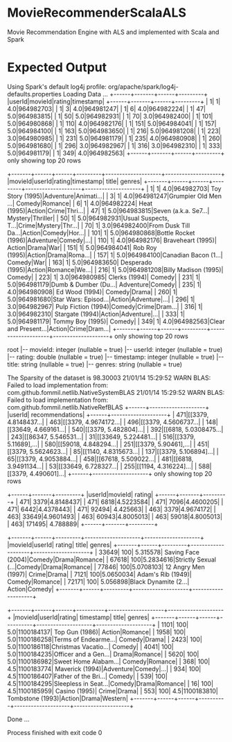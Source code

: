 # MovieRecommenderScalaALS
Movie Recommendation Engine with ALS and implemented with Scala and Spark

# Expected Output

Using Spark's default log4j profile: org/apache/spark/log4j-defaults.properties
Loading Data ...
+------+-------+------+---------+
|userId|movieId|rating|timestamp|
+------+-------+------+---------+
|     1|      1|   4.0|964982703|
|     1|      3|   4.0|964981247|
|     1|      6|   4.0|964982224|
|     1|     47|   5.0|964983815|
|     1|     50|   5.0|964982931|
|     1|     70|   3.0|964982400|
|     1|    101|   5.0|964980868|
|     1|    110|   4.0|964982176|
|     1|    151|   5.0|964984041|
|     1|    157|   5.0|964984100|
|     1|    163|   5.0|964983650|
|     1|    216|   5.0|964981208|
|     1|    223|   3.0|964980985|
|     1|    231|   5.0|964981179|
|     1|    235|   4.0|964980908|
|     1|    260|   5.0|964981680|
|     1|    296|   3.0|964982967|
|     1|    316|   3.0|964982310|
|     1|    333|   5.0|964981179|
|     1|    349|   4.0|964982563|
+------+-------+------+---------+
only showing top 20 rows

+-------+------+------+---------+--------------------+--------------------+
|movieId|userId|rating|timestamp|               title|              genres|
+-------+------+------+---------+--------------------+--------------------+
|      1|     1|   4.0|964982703|    Toy Story (1995)|Adventure|Animati...|
|      3|     1|   4.0|964981247|Grumpier Old Men ...|      Comedy|Romance|
|      6|     1|   4.0|964982224|         Heat (1995)|Action|Crime|Thri...|
|     47|     1|   5.0|964983815|Seven (a.k.a. Se7...|    Mystery|Thriller|
|     50|     1|   5.0|964982931|Usual Suspects, T...|Crime|Mystery|Thr...|
|     70|     1|   3.0|964982400|From Dusk Till Da...|Action|Comedy|Hor...|
|    101|     1|   5.0|964980868|Bottle Rocket (1996)|Adventure|Comedy|...|
|    110|     1|   4.0|964982176|   Braveheart (1995)|    Action|Drama|War|
|    151|     1|   5.0|964984041|      Rob Roy (1995)|Action|Drama|Roma...|
|    157|     1|   5.0|964984100|Canadian Bacon (1...|          Comedy|War|
|    163|     1|   5.0|964983650|    Desperado (1995)|Action|Romance|We...|
|    216|     1|   5.0|964981208|Billy Madison (1995)|              Comedy|
|    223|     1|   3.0|964980985|       Clerks (1994)|              Comedy|
|    231|     1|   5.0|964981179|Dumb & Dumber (Du...|    Adventure|Comedy|
|    235|     1|   4.0|964980908|      Ed Wood (1994)|        Comedy|Drama|
|    260|     1|   5.0|964981680|Star Wars: Episod...|Action|Adventure|...|
|    296|     1|   3.0|964982967| Pulp Fiction (1994)|Comedy|Crime|Dram...|
|    316|     1|   3.0|964982310|     Stargate (1994)|Action|Adventure|...|
|    333|     1|   5.0|964981179|    Tommy Boy (1995)|              Comedy|
|    349|     1|   4.0|964982563|Clear and Present...|Action|Crime|Dram...|
+-------+------+------+---------+--------------------+--------------------+
only showing top 20 rows

root
 |-- movieId: integer (nullable = true)
 |-- userId: integer (nullable = true)
 |-- rating: double (nullable = true)
 |-- timestamp: integer (nullable = true)
 |-- title: string (nullable = true)
 |-- genres: string (nullable = true)

The Sparsity of the dataset is 98.30003
21/01/14 15:29:52 WARN BLAS: Failed to load implementation from: com.github.fommil.netlib.NativeSystemBLAS
21/01/14 15:29:52 WARN BLAS: Failed to load implementation from: com.github.fommil.netlib.NativeRefBLAS
+------+--------------------+
|userId|     recommendations|
+------+--------------------+
|   471|[[3379, 4.8148437...|
|   463|[[3379, 4.9674172...|
|   496|[[3379, 4.5606737...|
|   148|[[33649, 4.669161...|
|   540|[[3379, 5.482804]...|
|   392|[[6818, 5.0308475...|
|   243|[[86347, 5.546531...|
|    31|[[33649, 5.224481...|
|   516|[[3379, 5.11689],...|
|   580|[[59018, 4.848294...|
|   251|[[3379, 5.90461],...|
|   451|[[3379, 5.5624623...|
|    85|[[1140, 4.8315673...|
|   137|[[3379, 5.106894]...|
|    65|[[3379, 4.9053884...|
|   458|[[67618, 5.509022...|
|   481|[[6818, 3.9491134...|
|    53|[[33649, 6.728327...|
|   255|[[1194, 4.316224]...|
|   588|[[3379, 4.490601]...|
+------+--------------------+
only showing top 20 rows

+------+-------+---------+
|userId|movieId|   rating|
+------+-------+---------+
|   471|   3379|4.8148437|
|   471|   6818|4.5223584|
|   471|   7096|4.4600205|
|   471|   6442|4.4378443|
|   471|  92494| 4.425663|
|   463|   3379|4.9674172|
|   463|  33649|4.9601493|
|   463|  60943|4.8005013|
|   463|  59018|4.8005013|
|   463| 171495| 4.788889|
+------+-------+---------+

+-------+------+---------+--------------------+--------------------+
|movieId|userId|   rating|               title|              genres|
+-------+------+---------+--------------------+--------------------+
|  33649|   100| 5.315578|  Saving Face (2004)|Comedy|Drama|Romance|
|  67618|   100|5.2834616|Strictly Sexual (...|Comedy|Drama|Romance|
|  77846|   100|5.0708103| 12 Angry Men (1997)|         Crime|Drama|
|   7121|   100|5.0650034|   Adam's Rib (1949)|      Comedy|Romance|
|  72171|   100| 5.056898|Black Dynamite (2...|       Action|Comedy|
+-------+------+---------+--------------------+--------------------+

+-------+------+------+----------+--------------------+--------------------+
|movieId|userId|rating| timestamp|               title|              genres|
+-------+------+------+----------+--------------------+--------------------+
|   1101|   100|   5.0|1100184137|      Top Gun (1986)|      Action|Romance|
|   1958|   100|   5.0|1100186258|Terms of Endearme...|        Comedy|Drama|
|   2423|   100|   5.0|1100186118|Christmas Vacatio...|              Comedy|
|   4041|   100|   5.0|1100184235|Officer and a Gen...|       Drama|Romance|
|   5620|   100|   5.0|1100186982|Sweet Home Alabam...|      Comedy|Romance|
|    368|   100|   4.5|1100183774|     Maverick (1994)|Adventure|Comedy|...|
|    934|   100|   4.5|1100186407|Father of the Bri...|              Comedy|
|    539|   100|   4.5|1100184295|Sleepless in Seat...|Comedy|Drama|Romance|
|     16|   100|   4.5|1100185959|       Casino (1995)|         Crime|Drama|
|    553|   100|   4.5|1100183810|    Tombstone (1993)|Action|Drama|Western|
+-------+------+------+----------+--------------------+--------------------+

Done ...

Process finished with exit code 0
